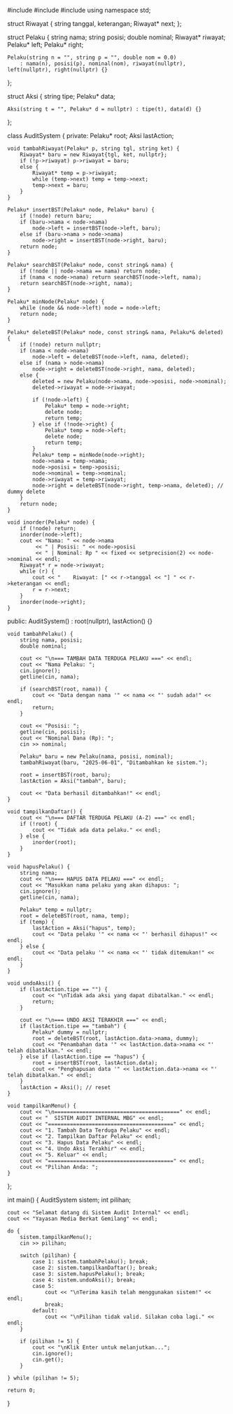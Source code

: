 #include <iostream>
#include <string>
#include <iomanip>
using namespace std;

struct Riwayat {
    string tanggal, keterangan;
    Riwayat* next;
};

struct Pelaku {
    string nama;
    string posisi;
    double nominal;
    Riwayat* riwayat;
    Pelaku* left;
    Pelaku* right;

    Pelaku(string n = "", string p = "", double nom = 0.0)
        : nama(n), posisi(p), nominal(nom), riwayat(nullptr), left(nullptr), right(nullptr) {}
};

struct Aksi {
    string tipe;
    Pelaku* data;

    Aksi(string t = "", Pelaku* d = nullptr) : tipe(t), data(d) {}
};

class AuditSystem {
private:
    Pelaku* root;
    Aksi lastAction;

    void tambahRiwayat(Pelaku* p, string tgl, string ket) {
        Riwayat* baru = new Riwayat{tgl, ket, nullptr};
        if (!p->riwayat) p->riwayat = baru;
        else {
            Riwayat* temp = p->riwayat;
            while (temp->next) temp = temp->next;
            temp->next = baru;
        }
    }

    Pelaku* insertBST(Pelaku* node, Pelaku* baru) {
        if (!node) return baru;
        if (baru->nama < node->nama)
            node->left = insertBST(node->left, baru);
        else if (baru->nama > node->nama)
            node->right = insertBST(node->right, baru);
        return node;
    }

    Pelaku* searchBST(Pelaku* node, const string& nama) {
        if (!node || node->nama == nama) return node;
        if (nama < node->nama) return searchBST(node->left, nama);
        return searchBST(node->right, nama);
    }

    Pelaku* minNode(Pelaku* node) {
        while (node && node->left) node = node->left;
        return node;
    }

    Pelaku* deleteBST(Pelaku* node, const string& nama, Pelaku*& deleted) {
        if (!node) return nullptr;
        if (nama < node->nama)
            node->left = deleteBST(node->left, nama, deleted);
        else if (nama > node->nama)
            node->right = deleteBST(node->right, nama, deleted);
        else {
            deleted = new Pelaku(node->nama, node->posisi, node->nominal);
            deleted->riwayat = node->riwayat;

            if (!node->left) {
                Pelaku* temp = node->right;
                delete node;
                return temp;
            } else if (!node->right) {
                Pelaku* temp = node->left;
                delete node;
                return temp;
            }
            Pelaku* temp = minNode(node->right);
            node->nama = temp->nama;
            node->posisi = temp->posisi;
            node->nominal = temp->nominal;
            node->riwayat = temp->riwayat;
            node->right = deleteBST(node->right, temp->nama, deleted); // dummy delete
        }
        return node;
    }

    void inorder(Pelaku* node) {
        if (!node) return;
        inorder(node->left);
        cout << "Nama: " << node->nama
             << " | Posisi: " << node->posisi
             << " | Nominal: Rp " << fixed << setprecision(2) << node->nominal << endl;
        Riwayat* r = node->riwayat;
        while (r) {
            cout << "    Riwayat: [" << r->tanggal << "] " << r->keterangan << endl;
            r = r->next;
        }
        inorder(node->right);
    }

public:
    AuditSystem() : root(nullptr), lastAction() {}

    void tambahPelaku() {
        string nama, posisi;
        double nominal;

        cout << "\n=== TAMBAH DATA TERDUGA PELAKU ===" << endl;
        cout << "Nama Pelaku: ";
        cin.ignore();
        getline(cin, nama);

        if (searchBST(root, nama)) {
            cout << "Data dengan nama '" << nama << "' sudah ada!" << endl;
            return;
        }

        cout << "Posisi: ";
        getline(cin, posisi);
        cout << "Nominal Dana (Rp): ";
        cin >> nominal;

        Pelaku* baru = new Pelaku(nama, posisi, nominal);
        tambahRiwayat(baru, "2025-06-01", "Ditambahkan ke sistem.");

        root = insertBST(root, baru);
        lastAction = Aksi("tambah", baru);

        cout << "Data berhasil ditambahkan!" << endl;
    }

    void tampilkanDaftar() {
        cout << "\n=== DAFTAR TERDUGA PELAKU (A-Z) ===" << endl;
        if (!root) {
            cout << "Tidak ada data pelaku." << endl;
        } else {
            inorder(root);
        }
    }

    void hapusPelaku() {
        string nama;
        cout << "\n=== HAPUS DATA PELAKU ===" << endl;
        cout << "Masukkan nama pelaku yang akan dihapus: ";
        cin.ignore();
        getline(cin, nama);

        Pelaku* temp = nullptr;
        root = deleteBST(root, nama, temp);
        if (temp) {
            lastAction = Aksi("hapus", temp);
            cout << "Data pelaku '" << nama << "' berhasil dihapus!" << endl;
        } else {
            cout << "Data pelaku '" << nama << "' tidak ditemukan!" << endl;
        }
    }

    void undoAksi() {
        if (lastAction.tipe == "") {
            cout << "\nTidak ada aksi yang dapat dibatalkan." << endl;
            return;
        }

        cout << "\n=== UNDO AKSI TERAKHIR ===" << endl;
        if (lastAction.tipe == "tambah") {
            Pelaku* dummy = nullptr;
            root = deleteBST(root, lastAction.data->nama, dummy);
            cout << "Penambahan data '" << lastAction.data->nama << "' telah dibatalkan." << endl;
        } else if (lastAction.tipe == "hapus") {
            root = insertBST(root, lastAction.data);
            cout << "Penghapusan data '" << lastAction.data->nama << "' telah dibatalkan." << endl;
        }
        lastAction = Aksi(); // reset
    }

    void tampilkanMenu() {
        cout << "\n========================================" << endl;
        cout << "  SISTEM AUDIT INTERNAL MBG" << endl;
        cout << "========================================" << endl;
        cout << "1. Tambah Data Terduga Pelaku" << endl;
        cout << "2. Tampilkan Daftar Pelaku" << endl;
        cout << "3. Hapus Data Pelaku" << endl;
        cout << "4. Undo Aksi Terakhir" << endl;
        cout << "5. Keluar" << endl;
        cout << "========================================" << endl;
        cout << "Pilihan Anda: ";
    }
};

int main() {
    AuditSystem sistem;
    int pilihan;

    cout << "Selamat datang di Sistem Audit Internal" << endl;
    cout << "Yayasan Media Berkat Gemilang" << endl;

    do {
        sistem.tampilkanMenu();
        cin >> pilihan;

        switch (pilihan) {
            case 1: sistem.tambahPelaku(); break;
            case 2: sistem.tampilkanDaftar(); break;
            case 3: sistem.hapusPelaku(); break;
            case 4: sistem.undoAksi(); break;
            case 5:
                cout << "\nTerima kasih telah menggunakan sistem!" << endl;
                break;
            default:
                cout << "\nPilihan tidak valid. Silakan coba lagi." << endl;
        }

        if (pilihan != 5) {
            cout << "\nKlik Enter untuk melanjutkan...";
            cin.ignore();
            cin.get();
        }

    } while (pilihan != 5);

    return 0;
}
